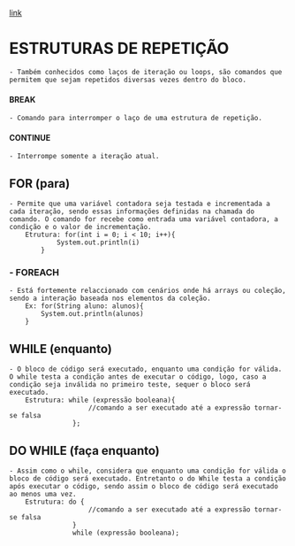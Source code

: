 [link](http://diegomariano.com/lacos-de-repeticao-2/)

# ESTRUTURAS DE REPETIÇÃO
    - Também conhecidos como laços de iteração ou loops, são comandos que permitem que sejam repetidos diversas vezes dentro do bloco.

#### BREAK
    - Comando para interromper o laço de uma estrutura de repetição.

#### CONTINUE
    - Interrompe somente a iteração atual.

## FOR (para)
    - Permite que uma variável contadora seja testada e incrementada a cada iteração, sendo essas informações definidas na chamada do comando. O comando for recebe como entrada uma variável contadora, a condição e o valor de incrementação.
        Etrutura: for(int i = 0; i < 10; i++){
	            System.out.println(i)
            }
### - FOREACH   
    - Está fortemente relaccionado com cenários onde há arrays ou coleção, sendo a interação baseada nos elementos da coleção.
        Ex: for(String aluno: alunos){
            System.out.println(alunos)
        }
## WHILE (enquanto)
    - O bloco de código será executado, enquanto uma condição for válida. O while testa a condição antes de executar o código, logo, caso a condição seja inválida no primeiro teste, sequer o bloco será executado.
        Estrutura: while (expressão booleana){
                        //comando a ser executado até a expressão tornar-se falsa
                    };

## DO WHILE (faça enquanto)
    - Assim como o while, considera que enquanto uma condição for válida o bloco de código será executado. Entretanto o do While testa a condição após executar o código, sendo assim o bloco de código será executado ao menos uma vez.
        Estrutura: do {
                        //comando a ser executado até a expressão tornar-se falsa
                    }
                    while (expressão booleana);
